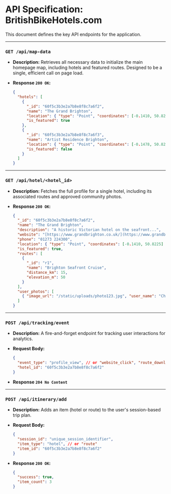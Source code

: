 # API Specification: BritishBikeHotels.com

This document defines the key API endpoints for the application.

---

### **`GET /api/map-data`**

- **Description:** Retrieves all necessary data to initialize the main homepage map, including hotels and featured routes. Designed to be a single, efficient call on page load.
- **Response `200 OK`:**
  
  ```json
  {
    "hotels": [
      {
        "_id": "60f5c3b3e2a7b8e8f8c7a6f2",
        "name": "The Grand Brighton",
        "location": { "type": "Point", "coordinates": [-0.1410, 50.8225] },
        "is_featured": true
      },
      {
        "_id": "60f5c3b3e2a7b8e8f8c7a6f3",
        "name": "Artist Residence Brighton",
        "location": { "type": "Point", "coordinates": [-0.1478, 50.8214] },
        "is_featured": false
      }
    ]
  }
  ```

---

### **`GET /api/hotel/<hotel_id>`**

- **Description:** Fetches the full profile for a single hotel, including its associated routes and approved community photos.
- **Response `200 OK`:**
  
  ```json
  {
    "_id": "60f5c3b3e2a7b8e8f8c7a6f2",
    "name": "The Grand Brighton",
    "description": "A historic Victorian hotel on the seafront...",
    "website": "[https://www.grandbrighton.co.uk/](https://www.grandbrighton.co.uk/)",
    "phone": "01273 224300",
    "location": { "type": "Point", "coordinates": [-0.1410, 50.8225] },
    "is_featured": true,
    "routes": [
      {
        "_id": "r1",
        "name": "Brighton Seafront Cruise",
        "distance_km": 15,
        "elevation_m": 50
      }
    ],
    "user_photos": [
      { "image_url": "/static/uploads/photo123.jpg", "user_name": "Chris F." }
    ]
  }
  ```

---

### **`POST /api/tracking/event`**

- **Description:** A fire-and-forget endpoint for tracking user interactions for analytics.
- **Request Body:**
  
  ```json
  {
    "event_type": "profile_view", // or "website_click", "route_download", "inquiry_sent"
    "hotel_id": "60f5c3b3e2a7b8e8f8c7a6f2"
  }
  ```
- **Response `204 No Content`**

---

### **`POST /api/itinerary/add`**

- **Description:** Adds an item (hotel or route) to the user's session-based trip plan.
- **Request Body:**
  
  ```json
  {
    "session_id": "unique_session_identifier",
    "item_type": "hotel", // or "route"
    "item_id": "60f5c3b3e2a7b8e8f8c7a6f2"
  }
  ```
- **Response `200 OK`:**
  
  ```json
  {
    "success": true,
    "item_count": 3
  }
  ```
